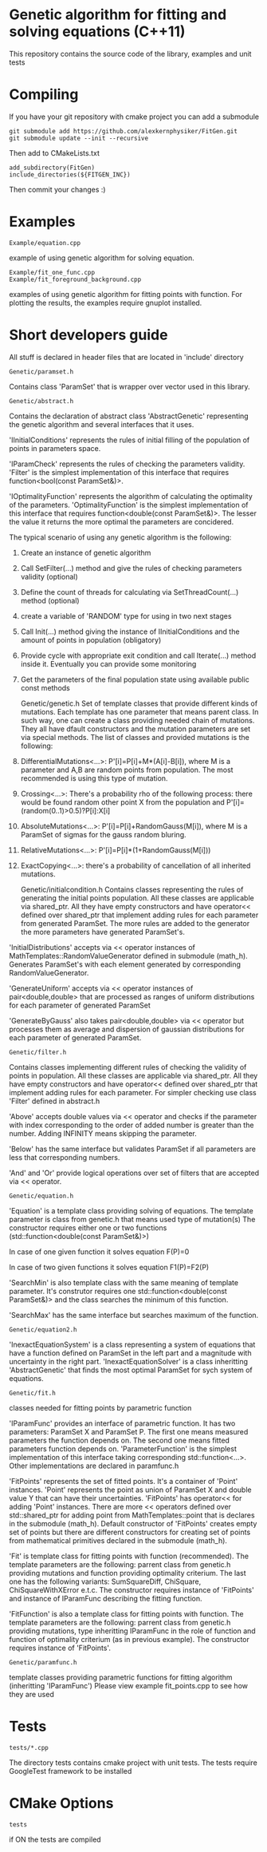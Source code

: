 Genetic algorithm for fitting and solving equations (C++11)
===========================================================
This repository contains the source code of the library, examples and unit tests


Compiling
=========
If you have your git repository with cmake project you can add a submodule

	git submodule add https://github.com/alexkernphysiker/FitGen.git
	git submodule update --init --recursive

Then add to CMakeLists.txt

	add_subdirectory(FitGen)
	include_directories(${FITGEN_INC})

Then commit your changes :)


Examples
========

	Example/equation.cpp
example of using genetic algorithm for solving equation.

	Example/fit_one_func.cpp 
	Example/fit_foreground_background.cpp
examples of using genetic algorithm for fitting points with function.
For plotting the results, the examples require gnuplot installed.



Short developers guide
======================
All stuff is declared in header files that are located in 'include' directory

	Genetic/paramset.h
Contains class 'ParamSet' that is wrapper over vector<double> used in this library.
	
	Genetic/abstract.h
Contains the declaration of abstract class 'AbstractGenetic' representing the genetic algorithm
and several interfaces that it uses.

'IInitialConditions' represents the rules of initial filling of the population of points in parameters space.

'IParamCheck' represents the rules of checking the parameters validity.
'Filter' is the simplest implementation of this interface that requires function<bool(const ParamSet&)>.

'IOptimalityFunction' represents the algorithm of calculating the optimality of the parameters.
'OptimalityFunction' is the simplest implementation of this interface that requires function<double(const ParamSet&)>.
The lesser the value it returns the more optimal the parameters are concidered.

The typical scenario of using any genetic algorithm is the following:

1) Create an instance of genetic algorithm

2) Call SetFilter(...) method and give the rules of checking parameters validity (optional)

3) Define the count of threads for calculating via SetThreadCount(...) method (optional)

4) create a variable of 'RANDOM' type for using in two next stages

5) Call Init(...) method giving the instance of IInitialConditions and the amount of points in population (obligatory)

6) Provide cycle with appropriate exit condition and call Iterate(...) method inside it. 
   Eventually you can provide some monitoring

7) Get the parameters of the final population state using available public const methods
	
	Genetic/genetic.h 
Set of template classes that provide different kinds of mutations. 
Each template has one parameter that means parent class.
In such way, one can create a class providing needed chain of mutations.
They all have dfault constructors and the mutation parameters are set via special methods.
The list of classes and provided mutations is the following:

1) DifferentialMutations<...>:  P'[i]=P[i]+M*(A[i]-B[i]), where M is a 
  parameter and A,B are random points from population.
  The most recommended is using this type of mutation.

2) Crossing<...>: There's a probability rho of the following process: 
  there would be found random other point X from the population and 
  P'[i]=(random(0..1)>0.5)?P[i]:X[i]

3) AbsoluteMutations<...>: P'[i]=P[i]+RandomGauss(M[i]), where M is 
  a ParamSet of sigmas for the gauss random bluring.

4) RelativeMutations<...>:  P'[i]=P[i]*(1+RandomGauss(M[i]))

5) ExactCopying<...>: there's a probability of cancellation of all inherited mutations.


	Genetic/initialcondition.h 
Contains classes representing the rules of generating the initial points population.
All these classes are applicable via shared_ptr. All they have empty constructors and
have operator<< defined over shared_ptr<these classes> that implement adding rules
for each parameter from generated ParamSet.
The more rules are added to the generator the more parameters have generated ParamSet's.


'InitialDistributions' accepts via << operator instances of MathTemplates::RandomValueGenerator<double> 
defined in submodule (math_h). 
Generates ParamSet's with each element generated by corresponding RandomValueGenerator.

'GenerateUniform' accepts via << operator instances of pair<double,double> that are processed as ranges
of uniform distributions for each parameter of generated ParamSet

'GenerateByGauss' also takes pair<double,double> via << operator but processes them as average and dispersion
of gaussian distributions for each parameter of generated ParamSet.

	
	Genetic/filter.h 
Contains classes implementing different rules of checking the validity of points in population.
All these classes are applicable via shared_ptr. All they have empty constructors and
have operator<< defined over shared_ptr<these classes> that implement adding rules
for each parameter. For simpler checking use class 'Filter' defined in abstract.h

'Above' accepts double values via << operator and checks if the parameter with index corresponding to
the order of added number is greater than the number. Adding INFINITY means skipping the parameter.

'Below' has the same interface but validates ParamSet if all parameters are less that corresponding numbers.

'And' and 'Or' provide logical operations over set of filters that are accepted via << operator.

	
	Genetic/equation.h 
'Equation' is a template class providing solving of equations. 
The template parameter is class from genetic.h that means used type of mutation(s)
The constructor requires either one or two functions (std::function<double(const ParamSet&)>)

In case of one given function it solves equation F(P)=0

In case of two given functions it solves equation F1(P)=F2(P)

'SearchMin' is also template class with the same meaning of template parameter.
It's construtor requires one std::function<double(const ParamSet&)> and the class
searches the minimum of this function.

'SearchMax' has the same interface but searches maximum of the function.

	
	Genetic/equation2.h 
'InexactEquationSystem' is a class representing a system of equations that have a function defined on ParamSet in the left part and a magnitude with uncertainty in the right part.
'InexactEquationSolver' is a class inheritting 'AbstractGenetic' that finds the most optimal ParamSet for sych system of equations.

	Genetic/fit.h 
classes needed for fitting points by parametric function

'IParamFunc' provides an interface of parametric function.
It has two parameters: ParamSet X and ParamSet P. The first one means measured parameters the function depends on.
The second one means fitted parameters function depends on.
'ParameterFunction' is the simplest implementation of this interface taking corresponding std::function<...>.
Other implementations are declared in paramfunc.h

'FitPoints' represents the set of fitted points. It's a container of 'Point' instances.
'Point' represents the point as union of ParamSet X and double value Y that can have their uncertainties.
'FitPoints' has operator<< for adding 'Point' instances.
There are more << operators defined over std::shared_ptr<FitPoints> for adding point from MathTemplates::point<double>
that is declares in the submodule (math_h). 
Default constructor of 'FitPoints' creates empty set of points but there are different constructors for
creating set of points from mathematical primitives declared in the submodule (math_h).

'Fit' is template class for fitting points with function (recommended).
The template parameters are the following: parrent class from genetic.h providing mutations and function providing optimality criterium.
The last one has the following variants: SumSquareDiff, ChiSquare, ChiSquareWithXError e.t.c.
The constructor requires instance of 'FitPoints' and instance of IParamFunc describing the fitting function.

'FitFunction' is also a template class for fitting points with function.
The template parameters are the following: parrent class from genetic.h providing mutations, 
type inheritting IParamFunc in the role of function and function of optimality criterium (as in previous example).
The constructor requires instance of 'FitPoints'.
	
	Genetic/paramfunc.h 
template classes providing parametric functions for fitting algorithm (inheritting 'IParamFunc')
Please view example fit_points.cpp to see how they are used


Tests
=====

	tests/*.cpp
The directory tests contains cmake project with unit tests.
The tests require GoogleTest framework to be installed

CMake Options
=============

	tests
if ON the tests are compiled

